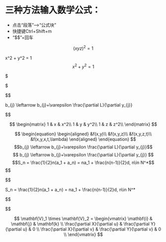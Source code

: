 # 三种方法输入数学公式：

- 点击“段落”—>“公式块”
- 快捷键Ctrl+Shift+m
- “$$”+回车


$$
(xyz)^2 = 1
$$


x^2 + y^2 = 1
$$
x^2 + y^2 =1
$$


$

$



$$

b_{j} \leftarrow b_{j}+\varepsilon \frac{\partial L}{\partial y_{j}}

$$




$$
\begin{matrix} 1 & x & x^2\\ 1 & y & y^2\\ 1 & z & z^2\\ \end{matrix}
$$

$$
\begin{equation}
\begin{aligned}
&f(x,y)\\
&f(x,y,z)\\
&f(x,y,z,t)\\
&f(x,y,x,t,\lambda)
\end{aligned}
\end{equation}
$$
$$b_{j} \leftarrow b_{j}+\varepsilon \frac{\partial L}{\partial y_{j}}$$
$$
b_{j} \leftarrow b_{j}+\varepsilon \frac{\partial L}{\partial y_{j}}
$$
$$S_n = \frac{1}{2}n(a_1 + a_n) = na_1 + \frac{n(n-1)}{2}d, n\in N^*$$
$$

$$

$$
$$S_n = \frac{1}{2}n(a_1 + a_n) = na_1 + \frac{n(n-1)}{2}d, n\in N^*$$
$$

$$

$$

$$
\mathbf{V}_1 \times \mathbf{V}_2 =  \begin{vmatrix} 
\mathbf{i} & \mathbf{j} & \mathbf{k} \\
\frac{\partial X}{\partial u} &  \frac{\partial Y}{\partial u} & 0 \\
\frac{\partial X}{\partial v} &  \frac{\partial Y}{\partial v} & 0 \\
\end{vmatrix}
$$